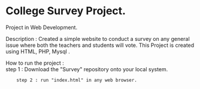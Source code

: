 # College Survey Project.

Project in Web Development.

Description : Created a simple website to conduct a survey on any general issue where both the teachers and students will vote.
              This Project is created using HTML, PHP, Mysql .
              
How to run the project :          
        step 1 : Download the "Survey" repository onto your local system.
        
        step 2 : run "index.html" in any web browser.
        
        
                
